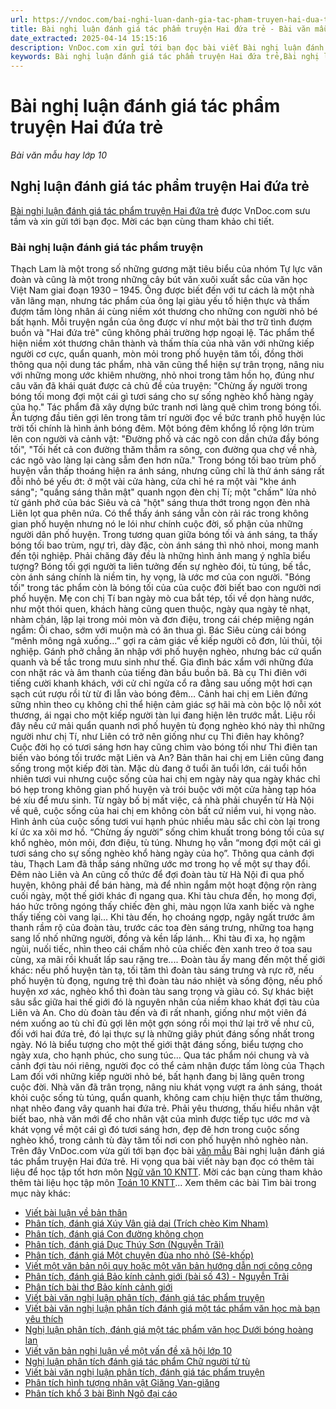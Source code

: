```yaml
---
url: https://vndoc.com/bai-nghi-luan-danh-gia-tac-pham-truyen-hai-dua-tre-286934
title: Bài nghị luận đánh giá tác phẩm truyện Hai đứa trẻ - Bài văn mẫu hay lớp 10 - VnDoc.com
date_extracted: 2025-04-14 15:15:16
description: VnDoc.com xin gửi tới bạn đọc bài viết Bài nghị luận đánh giá tác phẩm truyện Hai đứa trẻ. Mời các bạn cùng tham khảo chi tiết.
keywords: Bài nghị luận đánh giá tác phẩm truyện Hai đứa trẻ,Bài nghị luận đánh giá tác phẩm truyện,nghị luận đánh giá tác phẩm truyện,văn mẫu lớp 10 KNTT,văn mẫu 10,văn 10,ngữ văn 10 KNTT
---
```


# Bài nghị luận đánh giá tác phẩm truyện Hai đứa trẻ
 _Bài văn mẫu hay lớp 10_
## Nghị luận đánh giá tác phẩm truyện Hai đứa trẻ
[Bài nghị luận đánh giá tác phẩm truyện Hai đứa trẻ](<https://vndoc.com/bai-nghi-luan-danh-gia-tac-pham-truyen-hai-dua-tre-286934>) được VnDoc.com sưu tầm và xin gửi tới bạn đọc. Mời các bạn cùng tham khảo chi tiết.
### Bài nghị luận đánh giá tác phẩm truyện
Thạch Lam là một trong số những gương mặt tiêu biểu của nhóm Tự lực văn đoàn và cũng là một trong những cây bút văn xuôi xuất sắc của văn học Việt Nam giai đoạn 1930 – 1945. Ông được biết đến với tư cách là một nhà văn lãng mạn, nhưng tác phẩm của ông lại giàu yếu tố hiện thực và thấm đượm tấm lòng nhân ái cùng niềm xót thương cho những con người nhỏ bé bất hạnh. Mỗi truyện ngắn của ông được ví như một bài thơ trữ tình đượm buồn và "Hai đứa trẻ" cũng không phải trường hợp ngoại lệ. Tác phẩm thể hiện niềm xót thương chân thành và thấm thía của nhà văn với những kiếp người cơ cực, quẩn quanh, mòn mỏi trong phố huyện tăm tối, đồng thời thông qua nội dung tác phẩm, nhà văn cũng thể hiện sự trân trọng, nâng niu với những mong ước khiêm nhường, nhỏ nhoi trong tâm hồn họ, đúng như câu văn đã khái quát được cả chủ đề của truyện: "Chừng ấy người trong bóng tối mong đợi một cái gì tươi sáng cho sự sống nghèo khổ hàng ngày của họ."
Tác phẩm đã xây dựng bức tranh nơi làng quê chìm trong bóng tối. Ấn tượng đầu tiên gợi lên trong tâm trí người đọc về bức tranh phố huyện lúc trời tối chính là hình ảnh bóng đêm. Một bóng đêm khổng lồ rộng lớn trùm lên con người và cảnh vật: "Đường phố và các ngõ con dần chứa đầy bóng tối", "Tối hết cả con đường thăm thẳm ra sông, con đường qua chợ về nhà, các ngõ vào làng lại càng sẫm đen hơn nữa." Trong bóng tối bao trùm phố huyện vẫn thấp thoáng hiện ra ánh sáng, nhưng cũng chỉ là thứ ánh sáng rất đỗi nhỏ bé yếu ớt: ở một vài cửa hàng, cửa chỉ hé ra một vài "khe ánh sáng"; "quầng sáng thân mật" quanh ngọn đèn chị Tí; một "chấm" lửa nhỏ từ gánh phở của bác Siêu và cả "hột" sáng thưa thớt trong ngọn đèn nhà Liên lọt qua phên nứa. Có thể thấy ánh sáng vẫn còn rải rác trong không gian phố huyện nhưng nó le lói như chính cuộc đời, số phận của những người dân phố huyện. Trong tương quan giữa bóng tối và ánh sáng, ta thấy bóng tối bao trùm, ngự trì, dày đặc, còn ánh sáng thì nhỏ nhoi, mong manh đến tội nghiệp. Phải chăng đây đều là những hình ảnh mang ý nghĩa biểu tượng? Bóng tối gợi người ta liên tưởng đến sự nghèo đói, tù túng, bế tắc, còn ánh sáng chính là niềm tin, hy vọng, là ước mơ của con người.
"Bóng tối" trong tác phẩm còn là bóng tối của của cuộc đời biết bao con người nơi phố huyện. Mẹ con chị Tí ban ngày mò cua bắt tép, tối về dọn hàng nước, như một thói quen, khách hàng cũng quen thuộc, ngày qua ngày tẻ nhạt, nhàm chán, lặp lại trong mỏi mòn và đơn điệu, trong cái chép miệng ngán ngẩm: Ối chao, sớm với muộn mà có ăn thua gì. Bác Siêu cùng cái bóng “mênh mông ngả xuống…” gợi ra cảm giác về kiếp người cô đơn, lủi thủi, tội nghiệp. Gánh phở chẳng ăn nhập với phố huyện nghèo, nhưng bác cứ quẩn quanh và bế tắc trong mưu sinh như thế. Gia đình bác xẩm với những đứa con nhặt rác và âm thanh của tiếng đàn bầu buồn bã. Bà cụ Thi điên với tiếng cười khanh khách, với cử chỉ ngửa cổ ra đằng sau uống một hơi cạn sạch cút rượu rồi từ từ đi lẫn vào bóng đêm… Cảnh hai chị em Liên đứng sững nhìn theo cụ không chỉ thể hiện cảm giác sợ hãi mà còn bộc lộ nỗi xót thương, ái ngại cho một kiếp người tàn lụi đang hiện lên trước mắt. Liệu rồi đây nếu cứ mải quẩn quanh nơi phố huyện tù đọng nghèo khó này thì những người như chị Tí, như Liên có trở nên giống như cụ Thi điên hay không? Cuộc đời họ có tươi sáng hơn hay cũng chìm vào bóng tối như Thi điên tan biến vào bóng tối trước mặt Liên và An? Bản thân hai chị em Liên cũng đang sống trong một kiếp đời tàn. Mặc dù đang ở tuổi ăn tuổi lớn, cái tuổi hồn nhiên tươi vui nhưng cuộc sống của hai chị em ngày này qua ngày khác chỉ bó hẹp trong không gian phố huyện và trói buộc với một cửa hàng tạp hóa bé xíu để mưu sinh. Từ ngày bố bị mất việc, cả nhà phải chuyển từ Hà Nội về quê, cuộc sống của hai chị em không còn bất cứ niềm vui, hi vọng nào. Hình ảnh của cuộc sống tươi vui hạnh phúc nhiều màu sắc chỉ còn lại trong kí ức xa xôi mơ hồ.
“Chừng ấy người” sống chìm khuất trong bóng tối của sự khổ nghèo, mỏn mỏi, đơn điệu, tù túng. Nhưng họ vẫn “mong đợi một cái gì tươi sáng cho sự sống nghèo khổ hàng ngày của họ”. Thông qua cảnh đợi tàu, Thạch Lam đã thắp sáng những ước mơ trong họ về một sự thay đổi. Đêm nào Liên và An cũng cố thức để đợi đoàn tàu từ Hà Nội đi qua phố huyện, không phải để bán hàng, mà để nhìn ngắm một hoạt động rộn ràng cuối ngày, một thế giới khác đi ngang qua. Khi tàu chưa đến, họ mong đợi, háo hức trông ngóng thấy chiếc đèn ghi, màu ngọn lửa xanh biếc và nghe thấy tiếng còi vang lại… Khi tàu đến, họ choáng ngợp, ngây ngất trước âm thanh rầm rộ của đoàn tàu, trước các toa đèn sáng trưng, những toa hạng sang lố nhố những người, đồng và kền lấp lánh… Khi tàu đi xa, họ ngậm ngùi, nuối tiếc, nhìn theo cái chấm nhỏ của chiếc đèn xanh treo ở toa sau cùng, xa mãi rồi khuất lấp sau rặng tre.... Đoàn tàu ấy mang đến một thế giới khác: nếu phố huyện tàn tạ, tối tăm thì đoàn tàu sáng trưng và rực rỡ, nếu phố huyện tù đọng, ngưng trệ thì đoàn tàu náo nhiệt và sống động, nếu phố huyện xơ xác, nghèo khổ thì đoàn tàu sang trọng và giàu có. Sự khác biệt sâu sắc giữa hai thế giới đó là nguyên nhân của niềm khao khát đợi tàu của Liên và An. Cho dù đoàn tàu đến và đi rất nhanh, giống như một viên đá ném xuống ao tù chỉ đủ gợi lên một gợn sóng rồi mọi thứ lại trở về như cũ, đối với hai đứa trẻ, đó lại thực sự là những giây phút đáng sống nhất trong ngày. Nó là biểu tượng cho một thế giới thật đáng sống, biểu tượng cho ngày xưa, cho hạnh phúc, cho sung túc…
Qua tác phẩm nói chung và và cảnh đợi tàu nói riêng, người đọc có thể cảm nhận được tấm lòng của Thạch Lam đối với những kiếp người nhỏ bé, bất hạnh đang bị lãng quên trong cuộc đời. Nhà văn đã trân trọng, nâng niu khát vọng vượt ra ánh sáng, thoát khỏi cuộc sống tù túng, quẩn quanh, không cam chịu hiện thực tầm thường, nhạt nhẽo đang vây quanh hai đứa trẻ. Phải yêu thương, thấu hiểu nhân vật biết bao, nhà văn mới để cho nhân vật của mình được tiếp tục ước mơ và khát vọng về một cái gì đó tươi sáng hơn, đẹp đẽ hơn trong cuộc sống nghèo khổ, trong cảnh tù đày tăm tối nơi con phố huyện nhỏ nghèo nàn.
Trên đây VnDoc.com vừa gửi tới bạn đọc bài [văn mẫu](<https://vndoc.com/van-mau-lop10>) Bài nghị luận đánh giá tác phẩm truyện Hai đứa trẻ. Hi vọng qua bài viết này bạn đọc có thêm tài liệu để học tập tốt hơn môn [Ngữ văn 10 KNTT](<https://vndoc.com/ngu-van-10-ket-noi-tri-thuc-tap2>). Mời các bạn cùng tham khảo thêm tài liệu học tập môn [Toán 10 KNTT](<https://vndoc.com/toan-10-ket-noi-tri-thuc-tap2>)...
Xem thêm các bài Tìm bài trong mục này khác:
  * [Viết bài luận về bản thân](</viet-bai-luan-ve-ban-than-286975>)
  * [Phân tích, đánh giá Xúy Vân giả dại \(Trích chèo Kim Nham\)](</phan-tich-danh-gia-xuy-van-gia-dai-trich-cheo-kim-nham-290838>)
  * [Phân tích, đánh giá Con đường không chọn](</phan-tich-danh-gia-con-duong-khong-chon-291221>)
  * [Phân tích, đánh giá Dục Thúy Sơn \(Nguyễn Trãi\)](</phan-tich-danh-gia-duc-thuy-son-nguyen-trai-291224>)
  * [Phân tích, đánh giá Một chuyện đùa nho nhỏ \(Sê-khốp\)](</phan-tich-danh-gia-mot-chuyen-dua-nho-nho-se-khop-291228>)
  * [Viết một văn bản nội quy hoặc một văn bản hướng dẫn nơi công cộng](</viet-mot-van-ban-noi-quy-hoac-mot-van-ban-huong-dan-noi-cong-cong-291237>)
  * [Phân tích, đánh giá Bảo kính cảnh giới \(bài số 43\) - Nguyễn Trãi](</phan-tich-danh-gia-bao-kinh-canh-gioi-bai-so-43-nguyen-trai-291737>)
  * [Phân tích bài thơ Bảo kính cảnh giới](</phan-tich-bai-tho-bao-kinh-canh-gioi-173383>)
  * [Viết bài văn nghị luận phân tích, đánh giá tác phẩm truyện](</viet-bai-van-nghi-luan-phan-tich-danh-gia-tac-pham-truyen-291957>)
  * [Viết bài văn nghị luận phân tích đánh giá một tác phẩm văn học mà bạn yêu thích](</viet-bai-van-nghi-luan-phan-tich-danh-gia-mot-tac-pham-van-hoc-ma-ban-yeu-thich-292328>)
  * [Nghị luận phân tích, đánh giá một tác phẩm văn học Dưới bóng hoàng lan](</nghi-luan-phan-tich-danh-gia-mot-tac-pham-van-hoc-duoi-bong-hoang-lan-293209>)
  * [Viết văn bản nghị luận về một vấn đề xã hội lớp 10](</viet-van-ban-nghi-luan-ve-mot-van-de-xa-hoi-lop-10-293828>)
  * [Nghị luận phân tích đánh giá tác phẩm Chữ người tử tù](</nghi-luan-phan-tich-danh-gia-tac-pham-chu-nguoi-tu-tu-287053>)
  * [Viết bài văn nghị luận phân tích, đánh giá tác phẩm truyện](</viet-bai-van-nghi-luan-phan-tich-danh-gia-tac-pham-truyen-291957>)
  * [Phân tích hình tượng nhân vật Giăng Van-giăng](</phan-tich-hinh-tuong-nhan-vat-giang-van-giang-trong-nguoi-cam-quyen-khoi-phuc-uy-quyen-197619>)
  * [Phân tích khổ 3 bài Bình Ngô đại cáo](</phan-tich-kho-3-bai-binh-ngo-dai-cao-171304>)

